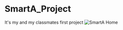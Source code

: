 # SmartA_Project
It's my and my classmates first project
![SmartA Home](https://media.giphy.com/media/gIBdaJbkXqjd0Y94zY/giphy.gif)
